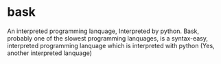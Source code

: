 # bask
An interpreted programming lanquage, Interpreted by python.
Bask, probably one of the slowest programming lanquages, is a syntax-easy, interpreted programming lanquage which is interpreted with python (Yes, another interpreted lanquage)
